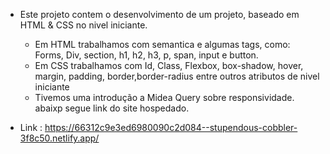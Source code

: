  - Este projeto contem o desenvolvimento de um projeto, baseado em HTML & CSS no nivel iniciante.
      - Em HTML trabalhamos com semantica e algumas tags, como: Forms, Div, section, h1, h2, h3, p, span, input e button.
      - Em CSS trabalhamos com Id, Class, Flexbox, box-shadow, hover, margin, padding, border,border-radius entre outros atributos de nivel iniciante
      - Tivemos uma introdução a Midea Query sobre responsividade.
   abaixp segue link do site hospedado.

- Link : https://66312c9e3ed6980090c2d084--stupendous-cobbler-3f8c50.netlify.app/

